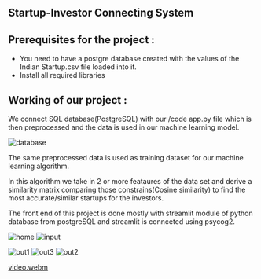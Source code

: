 ## Startup-Investor Connecting System

## Prerequisites for the project : 
 * You need to have a postgre database created with the values of the Indian Startup.csv file loaded into it.
 * Install all required libraries

## Working of our project : 

We connect SQL database(PostgreSQL) with our /code app.py file which is then preprocessed and the data is used in our machine learning model.

![database](https://user-images.githubusercontent.com/83088512/211532057-1fb18478-0465-4716-b91c-2ceb020e52a2.png)


The same preprocessed data is used as training dataset for our machine learning algorithm.

In this algorithm we take in 2 or more feataures of the data set and derive a similarity matrix comparing those constrains(Cosine similarity) to find the most accurate/similar startups for the investors.

The front end of this project is done mostly with streamlit module of python database from postgreSQL and streamlit is connceted using psycog2.

![home](https://user-images.githubusercontent.com/83088512/211532226-546939b5-8866-4722-985d-9f2f33c6316b.png)
![input](https://user-images.githubusercontent.com/83088512/211532229-c9966eba-b858-4bfa-819f-b1e4a4ca9da0.png)

![out1](https://user-images.githubusercontent.com/83088512/211532207-efce8580-a2d4-4454-8993-92a0e848b9b7.png)
![out3](https://user-images.githubusercontent.com/83088512/211532211-32e5e04e-56a5-4b6c-a232-3b189083d96a.png)
![out2](https://user-images.githubusercontent.com/83088512/211532215-a9f22e5e-a11f-4c18-9f01-3de583057d2b.png)


[video.webm](https://user-images.githubusercontent.com/83088512/211532306-14f1d26a-7c98-4495-af32-9b90445d13df.webm)
